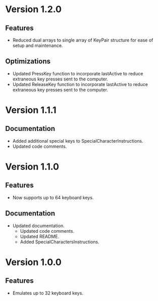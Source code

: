 # Version 1.2.0
## Features
- Reduced dual arrays to single array of KeyPair structure for ease of setup and maintenance.

## Optimizations
- Updated PressKey function to incorporate lastActive to reduce extraneous key presses sent to the computer.
- Updated ReleaseKey function to incorporate lastActive to reduce extraneous key presses sent to the computer.

# Version 1.1.1
## Documentation
- Added additional special keys to SpecialCharacterInstructions.
- Updated code comments.

# Version 1.1.0
## Features
- Now supports up to 64 keyboard keys.

## Documentation
- Updated documentation.
  - Updated code comments.
  - Updated README.
  - Added SpecialCharactersInstructions.

# Version 1.0.0
## Features
- Emulates up to 32 keyboard keys.